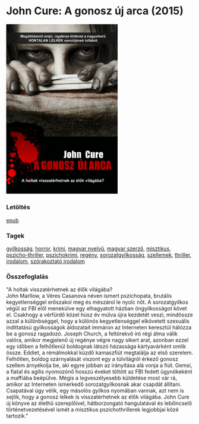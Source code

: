# <a name="id_956">John Cure: A gonosz új arca (2015)</a>
<img src="https://github.com/BercziSandor/calibre_lib/raw/main/libs/main/John%20Cure/A%20gonosz%20uj%20arca%20%28956%29/cover.jpg" alt="cover" width="300"/>

### Letöltés
[epub](https://github.com/BercziSandor/calibre_lib/raw/main/libs/main/John%20Cure/A%20gonosz%20uj%20arca%20%28956%29/A%20gonosz%20uj%20arca%20-%20John%20Cure.epub)

### Tagek
[gyilkosság](https://github.com/berczisandor/calibre_lib/libs/main/_tags/gyilkoss%c3%a1g.md), [horror](https://github.com/berczisandor/calibre_lib/libs/main/_tags/horror.md), [krimi](https://github.com/berczisandor/calibre_lib/libs/main/_tags/krimi.md), [magyar nyelvű](https://github.com/berczisandor/calibre_lib/libs/main/_tags/magyar%20nyelv%c5%b1.md), [magyar szerző](https://github.com/berczisandor/calibre_lib/libs/main/_tags/magyar%20szerz%c5%91.md), [misztikus](https://github.com/berczisandor/calibre_lib/libs/main/_tags/misztikus.md), [pszicho-thriller](https://github.com/berczisandor/calibre_lib/libs/main/_tags/pszicho-thriller.md), [pszichokrimi](https://github.com/berczisandor/calibre_lib/libs/main/_tags/pszichokrimi.md), [regény](https://github.com/berczisandor/calibre_lib/libs/main/_tags/reg%c3%a9ny.md), [sorozatgyilkosság](https://github.com/berczisandor/calibre_lib/libs/main/_tags/sorozatgyilkoss%c3%a1g.md), [szellemek](https://github.com/berczisandor/calibre_lib/libs/main/_tags/szellemek.md), [thriller](https://github.com/berczisandor/calibre_lib/libs/main/_tags/thriller.md), [irodalom](https://github.com/berczisandor/calibre_lib/libs/main/_tags/irodalom.md), [szórakoztató irodalom](https://github.com/berczisandor/calibre_lib/libs/main/_tags/sz%c3%b3rakoztat%c3%b3%20irodalom.md)

### Összefoglalás
<div>
<p>"A ​holtak visszatérhetnek az élők világába? <br>John Marllow, a Véres Casanova néven ismert pszichopata, brutális kegyetlenséggel erőszakol meg és mészárol le nyolc nőt. A sorozatgyilkos végül az FBI elől menekülve egy elhagyatott házban öngyilkosságot követ el. Csakhogy a vérfürdő közel húsz év múlva újra kezdetét veszi, mindössze azzal a különbséggel, hogy a különös kegyetlenséggel elkövetett szexuális indíttatású gyilkosságok áldozatait immáron az Interneten keresztül hálózza be a gonosz ragadozó. Joseph Church, a feltörekvő író régi álma válik valóra, amikor megjelenő új regénye végre nagy sikert arat, azonban ezzel egy időben a felhőtlenül boldognak látszó házassága kártyavárként omlik össze. Eddiet, a rémálmokkal küzdő kamaszfiút megtalálja az első szerelem. Felhőtlen, boldog szárnyalását viszont egy a túlvilágról érkező gonosz szellem árnyékolja be, aki egyre jobban az irányítása alá vonja a fiút. Gemsi, a fiatal és agilis nyomozónő hosszú éveket töltött az FBI fedett ügynökeként a maffiába beépülve. Mégis a legveszélyesebb küldetése most vár rá, amikor az Interneten ismerkedő sorozatgyilkosnak akar csapdát állítani. Csapatával úgy vélik, egy másolós gyilkos nyomában vannak, azt nem is sejtik, hogy a gonosz lelkek is visszatérhetnek az élők világába. John Cure új könyve az élethű szereplőivel, hátborzongató hangulatával és lebilincselő történetvezetésével ismét a misztikus pszichothrillerek legjobbjai közé tartozik."</p></div>


